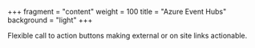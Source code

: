 +++
fragment = "content"
weight = 100
title = "Azure Event Hubs"
background = "light"
+++

Flexible call to action buttons making external or on site links actionable.